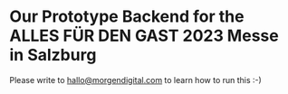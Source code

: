 # Our Prototype Backend for the ALLES FÜR DEN GAST 2023 Messe in Salzburg
Please write to hallo@morgendigital.com to learn how to run this :-)
